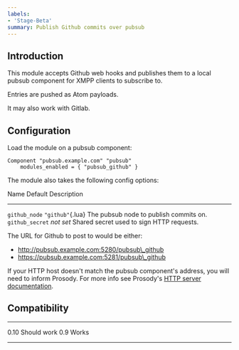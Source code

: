 ```yaml
---
labels:
- 'Stage-Beta'
summary: Publish Github commits over pubsub
---
```


## Introduction

This module accepts Github web hooks and publishes them to a local
pubsub component for XMPP clients to subscribe to.

Entries are pushed as Atom payloads.

It may also work with Gitlab.

## Configuration

Load the module on a pubsub component:

    Component "pubsub.example.com" "pubsub"
        modules_enabled = { "pubsub_github" }

The module also takes the following config options:

  Name                    Default             Description
  ----------------------- ------------------- ------------------------------------------------------------
  `github_node`           `"github"`{.lua}    The pubsub node to publish commits on.
  `github_secret`         *not set*           Shared secret used to sign HTTP requests.

The URL for Github to post to would be either:

-   http://pubsub.example.com:5280/pubsub\_github
-   https://pubsub.example.com:5281/pubsub\_github

If your HTTP host doesn't match the pubsub component's address, you will
need to inform Prosody. For more info see Prosody's [HTTP server
documentation](https://prosody.im/doc/http#virtual_hosts).

## Compatibility

  ------ -------------
  0.10   Should work
  0.9    Works
  ------ -------------

